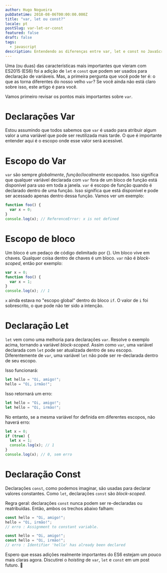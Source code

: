 ```yaml
---
author: Hugo Nogueira
pubDatetime: 2018-08-06T00:00:00.000Z
title: "var, let ou const?"
locale: pt
postSlug: var-let-or-const
featured: false
draft: false
tags:
  - javascript
description: Entendendo as diferenças entre var, let e const no JavaScript ES6, incluindo comportamentos de escopo e quando usar cada declaração de variável.
---
```


Uma (ou duas) das características mais importantes que vieram com ES2015 (ES6) foi a adição de `let` e `const` que podem ser usados para declaração de variáveis. Mas, a primeira pergunta que você pode ter é: o que as torna diferentes do nosso velho `var`? Se você ainda não está claro sobre isso, este artigo é para você.

Vamos primeiro revisar os pontos mais importantes sobre `var`.

# Declarações Var

Estou assumindo que todos sabemos que `var` é usado para atribuir algum valor a uma variável que pode ser reutilizada mais tarde. O que é importante entender aqui é o escopo onde esse valor será acessível.

# Escopo do Var

`var` são sempre _globalmente_, _função_/_localmente_ escopados. Isso significa que qualquer variável declarada com `var` fora de um bloco de função está disponível para uso em toda a janela. `var` é escopo de função quando é declarado dentro de uma função. Isso significa que está disponível e pode ser acessado apenas dentro dessa função. Vamos ver um exemplo:

```javascript
function foo() {
  var x = 0;
}
console.log(x); // ReferenceError: x is not defined
```

# Escopo de bloco

Um bloco é um pedaço de código delimitado por {}. Um bloco vive em chaves. Qualquer coisa dentro de chaves é um bloco. `var` não é _block-scoped_, então por exemplo:

```javascript
var x = 0;
function foo() {
  var x = 1;
}
console.log(x); // 1
```

`x` ainda estava no "escopo global" dentro do bloco `if`. O valor de `i` foi sobrescrito, o que pode não ter sido a intenção.

# Declaração Let

`let` vem como uma melhoria para declarações `var`. Resolve o exemplo acima, tornando a variável _block-scoped_. Assim como `var`, uma variável declarada com `let` pode ser atualizada dentro de seu escopo. Diferentemente de `var`, uma variável `let` não pode ser re-declarada dentro de seu escopo.

Isso funcionará:

```javascript
let hello = "Oi, amigo!";
hello = "Oi, irmão!";
```

Isso retornará um erro:

```javascript
let hello = "Oi, amigo!";
let hello = "Oi, irmão!";
```

No entanto, se a mesma variável for definida em diferentes escopos, não haverá erro:

```javascript
let x = 0;
if (true) {
  let x = 1;
  console.log(x); // 1
}
console.log(x); // 0, sem erro
```

# Declaração Const

Declarações `const`, como podemos imaginar, são usadas para declarar valores constantes. Como `let`, declarações `const` são _block-scoped_.

Regra geral: declarações `const` nunca podem ser re-declaradas ou reatribuídas. Então, ambos os trechos abaixo falham:

```javascript
const hello = "Oi, amigo!";
hello = "Oi, irmão!";
// erro : Assignment to constant variable.
```

```javascript
const hello = "Oi, amigo!";
const hello = "Oi, irmão!";
// erro : Identifier 'hello' has already been declared
```

Espero que essas adições realmente importantes do ES6 estejam um pouco mais claras agora. Discutirei o _hoisting_ de `var`, `let` e `const` em um post futuro. 🤟